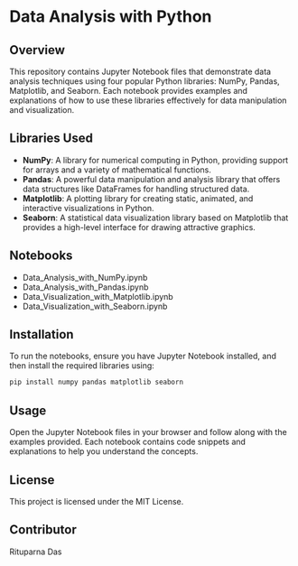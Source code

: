 # Data Analysis with Python

## Overview
This repository contains Jupyter Notebook files that demonstrate data analysis techniques using four popular Python libraries: NumPy, Pandas, Matplotlib, and Seaborn.
Each notebook provides examples and explanations of how to use these libraries effectively for data manipulation and visualization.

## Libraries Used
- **NumPy**: A library for numerical computing in Python, providing support for arrays and a variety of mathematical functions.
- **Pandas**: A powerful data manipulation and analysis library that offers data structures like DataFrames for handling structured data.
- **Matplotlib**: A plotting library for creating static, animated, and interactive visualizations in Python.
- **Seaborn**: A statistical data visualization library based on Matplotlib that provides a high-level interface for drawing attractive graphics.

## Notebooks
- Data_Analysis_with_NumPy.ipynb
- Data_Analysis_with_Pandas.ipynb
- Data_Visualization_with_Matplotlib.ipynb
- Data_Visualization_with_Seaborn.ipynb

## Installation
To run the notebooks, ensure you have Jupyter Notebook installed, and then install the required libraries using:

```bash
pip install numpy pandas matplotlib seaborn
```
## Usage
Open the Jupyter Notebook files in your browser and follow along with the examples provided. Each notebook contains code snippets and explanations to help you understand the concepts.

## License
This project is licensed under the MIT License.

## Contributor
Rituparna Das
